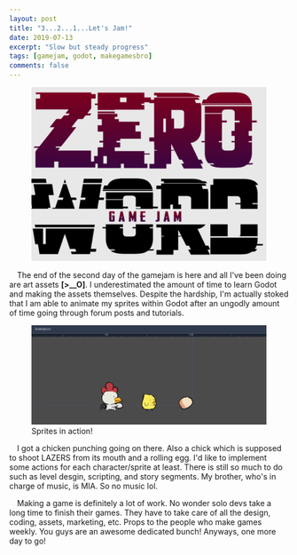 ```yaml
---
layout: post
title: "3...2...1...Let's Jam!"
date: 2019-07-13
excerpt: "Slow but steady progress"
tags: [gamejam, godot, makegamesbro]
comments: false
---
```


<figure>
	<img src="/assets/img/2019-07-13/gamejam_zerowords.png">
</figure>

&ensp;&ensp;The end of the second day of the gamejam is here and all I've been doing are art assets <b>[>__O]</b>. I underestimated the amount of time to learn Godot and making the assets themselves. Despite the hardship, I'm actually stoked that I am able to animate my sprites within Godot after an ungodly amount of time going through forum posts and tutorials.

<figure class="half">
    <img src="/assets/img/2019-07-13/sprites.gif">
    <figcaption>Sprites in action!</figcaption>
</figure>

&ensp;&ensp;I got a chicken punching going on there. Also a chick which is supposed to shoot LAZERS from its mouth and a rolling egg. I'd like to implement some actions for each character/sprite at least. There is still so much to do such as level desgin, scripting, and story segments. My brother, who's in charge of music, is MIA. So no music lol. 

&ensp;&ensp;Making a game is definitely a lot of work. No wonder solo devs take a long time to finish their games. They have to take care of all the design, coding, assets, marketing, etc. Props to the people who make games weekly. You guys are an awesome dedicated bunch! Anyways, one more day to go!

